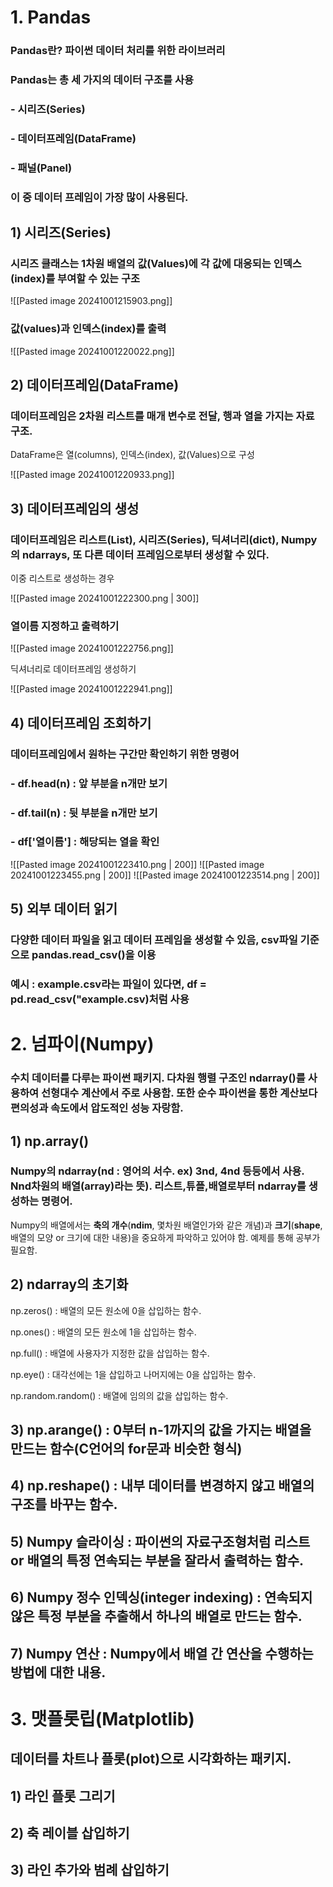 # 1. Pandas
### Pandas란? 파이썬 데이터 처리를 위한 라이브러리
### Pandas는 총 세 가지의 데이터 구조를 사용
### - 시리즈(Series)
### - 데이터프레임(DataFrame)
### - 패널(Panel)
### 이 중 데이터 프레임이 가장 많이 사용된다.

## 1) 시리즈(Series)
### 시리즈 클래스는 1차원 배열의 값(Values)에 각 값에 대응되는 인덱스(index)를 부여할 수 있는 구조

![[Pasted image 20241001215903.png]]
### 값(values)과 인덱스(index)를 출력

![[Pasted image 20241001220022.png]]

## 2) 데이터프레임(DataFrame)
### 데이터프레임은 2차원 리스트를 매개 변수로 전달, 행과 열을 가지는 자료 구조. 
DataFrame은 열(columns), 인덱스(index), 값(Values)으로 구성

![[Pasted image 20241001220933.png]]

## 3) 데이터프레임의 생성
### 데이터프레임은 리스트(List), 시리즈(Series), 딕셔너리(dict), Numpy의 ndarrays, 또 다른 데이터 프레임으로부터 생성할 수 있다.

이중 리스트로 생성하는 경우

![[Pasted image 20241001222300.png | 300]]

### 열이름 지정하고 출력하기

![[Pasted image 20241001222756.png]]

딕셔너리로 데이터프레임 생성하기

![[Pasted image 20241001222941.png]]

## 4) 데이터프레임 조회하기
### 데이터프레임에서 원하는 구간만 확인하기 위한 명령어
### - df.head(n) : 앞 부분을 n개만 보기
### - df.tail(n) : 뒷 부분을 n개만 보기
### - df['열이름'] : 해당되는 열을 확인

![[Pasted image 20241001223410.png | 200]]
![[Pasted image 20241001223455.png | 200]]
![[Pasted image 20241001223514.png | 200]]

## 5) 외부 데이터 읽기
### 다양한 데이터 파일을 읽고 데이터 프레임을 생성할 수 있음, csv파일 기준으로 pandas.read_csv()을 이용
### 예시 : example.csv라는 파일이 있다면, df = pd.read_csv("example.csv)처럼 사용

# 2. 넘파이(Numpy)
### 수치 데이터를 다루는 파이썬 패키지. 다차원 행렬 구조인 ndarray()를 사용하여 선형대수 계산에서 주로 사용함. 또한 순수 파이썬을 통한 계산보다 편의성과 속도에서 압도적인 성능 자랑함.

## 1) np.array()
### Numpy의 ndarray(nd : 영어의 서수. ex) 3nd, 4nd 등등에서 사용. Nnd차원의 배열(array)라는 뜻). 리스트,튜플,배열로부터 ndarray를 생성하는 명령어.

Numpy의 배열에서는 **축의 개수**(**ndim**, 몇차원 배열인가와 같은 개념)과 **크기**(**shape**, 배열의 모양 or 크기에 대한 내용)을 중요하게 파악하고 있어야 함. 예제를 통해 공부가 필요함.

## 2) ndarray의 초기화

np.zeros() : 배열의 모든 원소에 0을 삽입하는 함수.

np.ones() : 배열의 모든 원소에 1을 삽입하는 함수.

np.full() : 배열에 사용자가 지정한 값을 삽입하는 함수.

np.eye() : 대각선에는 1을 삽입하고 나머지에는 0을 삽입하는 함수.

np.random.random() : 배열에 임의의 값을 삽입하는 함수.

## 3) np.arange() : 0부터 **n-1**까지의 값을 가지는 배열을 만드는 함수(C언어의 for문과 비슷한 형식)

## 4) np.reshape() : 내부 데이터를 변경하지 않고 배열의 구조를 바꾸는 함수.

## 5) Numpy 슬라이싱 : 파이썬의 자료구조형처럼 리스트 or 배열의 특정 **연속되는 부분**을 잘라서 출력하는 함수.

## 6) Numpy 정수 인덱싱(integer indexing) : **연속되지 않은** 특정 부분을 추출해서 하나의 배열로 만드는 함수.

## 7) Numpy 연산 : Numpy에서 배열 간 연산을 수행하는 방법에 대한 내용.

# 3. 맷플롯립(Matplotlib)
## 데이터를 차트나 플롯(plot)으로 시각화하는 패키지.

## 1) 라인 플롯 그리기

## 2) 축 레이블 삽입하기

## 3) 라인 추가와 범례 삽입하기
